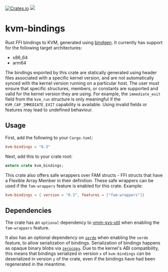 [![Crates.io](https://img.shields.io/crates/v/kvm-bindings.svg)](https://crates.io/crates/kvm-bindings)
![](https://img.shields.io/crates/l/kvm-bindings.svg)
# kvm-bindings
Rust FFI bindings to KVM, generated using
[bindgen](https://crates.io/crates/bindgen). It currently has support for the
following target architectures:
- x86_64
- arm64

The bindings exported by this crate are statically generated using header files
associated with a specific kernel version, and are not automatically synced with
the kernel version running on a particular host. The user must ensure that
specific structures, members, or constants are supported and valid for the
kernel version they are using. For example, the `immediate_exit` field from the
`kvm_run` structure is only meaningful if the `KVM_CAP_IMMEDIATE_EXIT`
capability is available. Using invalid fields or features may lead to undefined
behaviour.

## Usage
First, add the following to your `Cargo.toml`:
```toml
kvm-bindings = "0.3"
```
Next, add this to your crate root:
```rust
extern crate kvm_bindings;
```

This crate also offers safe wrappers over FAM structs - FFI structs that have
a Flexible Array Member in their definition.
These safe wrappers can be used if the `fam-wrappers` feature is enabled for
this crate. Example:
```toml
kvm-bindings = { version = "0.3", features = ["fam-wrappers"]}
```

## Dependencies
The crate has an `optional` dependency to
[vmm-sys-util](https://crates.io/crates/vmm-sys-util) when enabling the
`fam-wrappers` feature.

It also has an optional dependency on [`serde`](serde.rs) when enabling the 
`serde` feature, to allow serialization of bindings. Serialization of
bindings happens as opaque binary blobs via [`zerocopy`](https://google.github.io/comprehensive-rust/bare-metal/useful-crates/zerocopy.html).
Due to the kernel's ABI compatibility, this means that bindings serialized
in version `x` of `kvm-bindings` can be deserialized in version `y` of the
crate, even if the bindings have had been regenerated in the meantime.

